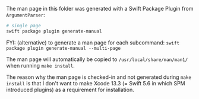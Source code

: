 The man page in this folder was generated with a Swift Package Plugin from `ArgumentParser`:

```bash
# single page
swift package plugin generate-manual
```

FYI: (alternative) to generate a man page for each subcommand: `swift package plugin generate-manual --multi-page`

The man page will automatically be copied to `/usr/local/share/man/man1/` when running `make install`.

The reason why the man page is checked-in and not generated during `make install` is that I don't want to make Xcode 13.3 (= Swift 5.6 in which SPM introduced plugins) as a requirement for installation.



